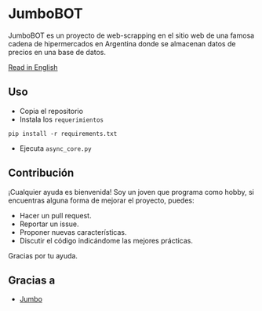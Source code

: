 # JumboBOT

JumboBOT es un proyecto de web-scrapping en el sitio web de una famosa cadena de hipermercados en Argentina donde se almacenan datos de precios en una base de datos.

[Read in English](./README.md)

## Uso
- Copia el repositorio
- Instala los `requerimientos`
```
pip install -r requirements.txt
```
- Ejecuta `async_core.py`

## Contribución
¡Cualquier ayuda es bienvenida! Soy un joven que programa como hobby, si encuentras alguna forma de mejorar el proyecto, puedes:
- Hacer un pull request.
- Reportar un issue.
- Proponer nuevas características.
- Discutir el código indicándome las mejores prácticas.

Gracias por tu ayuda.

## Gracias a
- [Jumbo](https://www.jumbo.com.ar)